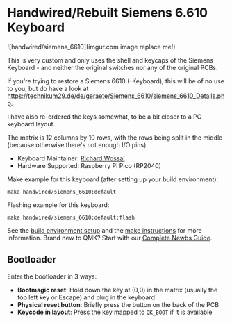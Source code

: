 # Handwired/Rebuilt Siemens 6.610 Keyboard

![handwired/siemens_6610](imgur.com image replace me!)

This is very custom and only uses the shell and keycaps of the Siemens
Keyboard - and neither the original switches nor any of the original PCBs.

If you're trying to restore a Siemens 6610 (-Keyboard), this will be of no use
to you, but do have a look at
https://technikum29.de/de/geraete/Siemens_6610/siemens_6610_Details.php.

I have also re-ordered the keys somewhat, to be a bit closer to a PC keyboard
layout.

The matrix is 12 columns by 10 rows, with the rows being split in the
middle (because otherwise there's not enough I/O pins).

* Keyboard Maintainer: [Richard Wossal](https://github.com/rwos)
* Hardware Supported: Raspberry Pi Pico (RP2040)

Make example for this keyboard (after setting up your build environment):

    make handwired/siemens_6610:default

Flashing example for this keyboard:

    make handwired/siemens_6610:default:flash

See the [build environment setup](https://docs.qmk.fm/#/getting_started_build_tools) and the [make instructions](https://docs.qmk.fm/#/getting_started_make_guide) for more information. Brand new to QMK? Start with our [Complete Newbs Guide](https://docs.qmk.fm/#/newbs).

## Bootloader

Enter the bootloader in 3 ways:

* **Bootmagic reset**: Hold down the key at (0,0) in the matrix (usually the top left key or Escape) and plug in the keyboard
* **Physical reset button**: Briefly press the button on the back of the PCB
* **Keycode in layout**: Press the key mapped to `QK_BOOT` if it is available
